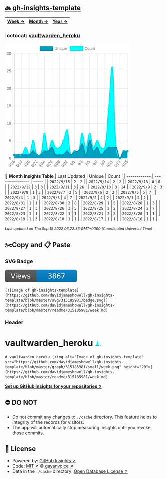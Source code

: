 ## [🔙 gh-insights-template](https://github.com/davidjameshowell/gh-insights-template)
| [**Week →**](https://github.com/davidjameshowell/gh-insights-template/blob/master/readme/315185981/week.md) | [**Month →**](https://github.com/davidjameshowell/gh-insights-template/blob/master/readme/315185981/month.md) | [**Year →**](https://github.com/davidjameshowell/gh-insights-template/blob/master/readme/315185981/year.md) |
 | ------------ | --------------- | ----- |

### :octocat: [vaultwarden_heroku](https://github.com/davidjameshowell/vaultwarden_heroku)
![Image of gh-insights-template](https://github.com/davidjameshowell/gh-insights-template/blob/master/graph/315185981/large/month.png)

**:calendar: Month Insights Table**
| Last Updated | Unique | Count |
 | ------------ | --------------- | ----- |
 | `2022/9/15` |  `2` | `2` |
 | `2022/9/14` |  `2` | `2` |
 | `2022/9/13` |  `0` | `0` |
 | `2022/9/12` |  `3` | `3` |
 | `2022/9/11` |  `3` | `26` |
 | `2022/9/10` |  `3` | `14` |
 | `2022/9/9` |  `2` | `3` |
 | `2022/9/8` |  `1` | `3` |
 | `2022/9/7` |  `3` | `5` |
 | `2022/9/6` |  `2` | `3` |
 | `2022/9/5` |  `5` | `7` |
 | `2022/9/4` |  `1` | `3` |
 | `2022/9/3` |  `4` | `7` |
 | `2022/9/2` |  `2` | `2` |
 | `2022/9/1` |  `2` | `2` |
 | `2022/8/31` |  `1` | `1` |
 | `2022/8/30` |  `2` | `8` |
 | `2022/8/29` |  `1` | `5` |
 | `2022/8/28` |  `1` | `3` |
 | `2022/8/27` |  `1` | `3` |
 | `2022/8/26` |  `3` | `5` |
 | `2022/8/25` |  `2` | `2` |
 | `2022/8/24` |  `2` | `7` |
 | `2022/8/23` |  `1` | `1` |
 | `2022/8/22` |  `1` | `1` |
 | `2022/8/21` |  `2` | `5` |
 | `2022/8/20` |  `1` | `1` |
 | `2022/8/19` |  `1` | `3` |
 | `2022/8/18` |  `1` | `1` |
 | `2022/8/17` |  `1` | `1` |
 | `2022/8/16` |  `1` | `1` |

<small><i>Last updated on Thu Sep 15 2022 06:22:36 GMT+0000 (Coordinated Universal Time)</i></small>

## ✂️Copy and 📋 Paste
### SVG Badge
[![Image of gh-insights-template](https://github.com/davidjameshowell/gh-insights-template/blob/master/svg/315185981/badge.svg)](https://github.com/davidjameshowell/gh-insights-template/blob/master/readme/315185981/week.md)
```readme
[![Image of gh-insights-template](https://github.com/davidjameshowell/gh-insights-template/blob/master/svg/315185981/badge.svg)](https://github.com/davidjameshowell/gh-insights-template/blob/master/readme/315185981/week.md)
```
### Header
# vaultwarden_heroku [<img alt="Image of gh-insights-template" src="https://github.com/davidjameshowell/gh-insights-template/blob/master/graph/315185981/small/week.png" height="20">](https://github.com/davidjameshowell/gh-insights-template/blob/master/readme/315185981/week.md)
```readme
# vaultwarden_heroku [<img alt="Image of gh-insights-template" src="https://github.com/davidjameshowell/gh-insights-template/blob/master/graph/315185981/small/week.png" height="20">](https://github.com/davidjameshowell/gh-insights-template/blob/master/readme/315185981/week.md)
```
[**Set up GitHub Insights for your repositories ↗️**](https://github.com/gayanvoice/github-insights)
## ⛔ DO NOT
- Do not commit any changes to `./cache` directory. This feature helps to integrity of the records for visitors.
- The app will automatically stop measuring insights until you revoke those commits.
## 📄 License
- Powered by: [GitHub Insights ↗️](https://github.com/gayanvoice/github-insights)
- Code: [MIT ↗️](./LICENSE) © [gayanvoice ↗️](https://github.com/gayanvoice)
- Data in the `./cache` directory: [Open Database License ↗️](https://opendatacommons.org/licenses/odbl/1-0/)
